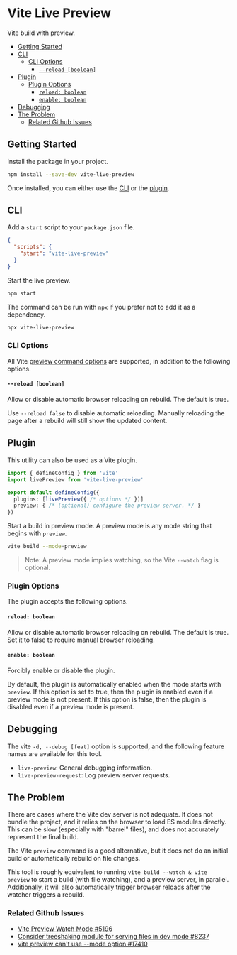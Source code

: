 # Vite Live Preview

Vite build with preview.

- [Getting Started](#getting-started)
- [CLI](#cli)
  - [CLI Options](#cli-options)
    - [`--reload [boolean]`](#--reload-boolean)
- [Plugin](#plugin)
  - [Plugin Options](#plugin-options)
    - [`reload: boolean`](#reload-boolean)
    - [`enable: boolean`](#enable-boolean)
- [Debugging](#debugging)
- [The Problem](#the-problem)
  - [Related Github Issues](#related-github-issues)


## Getting Started

Install the package in your project.

```sh
npm install --save-dev vite-live-preview
```

Once installed, you can either use the [CLI](#cli) or the [plugin](#plugin).

## CLI

Add a `start` script to your `package.json` file.

```json
{
  "scripts": {
    "start": "vite-live-preview"
  }
}
```

Start the live preview.

```sh
npm start
```

The command can be run with `npx` if you prefer not to add it as a dependency.

```sh
npx vite-live-preview
```

### CLI Options

All Vite [preview command options](https://vitejs.dev/guide/cli#vite-preview) are supported, in addition to the following options.

#### `--reload [boolean]`

Allow or disable automatic browser reloading on rebuild. The default is true.

Use `--reload false` to disable automatic reloading. Manually reloading the page after a rebuild will still show the updated content.

## Plugin

This utility can also be used as a Vite plugin.

```ts
import { defineConfig } from 'vite'
import livePreview from 'vite-live-preview'

export default defineConfig({
  plugins: [livePreview({ /* options */ })]
  preview: { /* (optional) configure the preview server. */ }
})
```

Start a build in preview mode. A preview mode is any mode string that begins with `preview`.

```sh
vite build --mode=preview
```

> Note: A preview mode implies watching, so the Vite `--watch` flag is optional.

### Plugin Options

The plugin accepts the following options.

#### `reload: boolean`

Allow or disable automatic browser reloading on rebuild. The default is true. Set it to false to require manual browser reloading.

#### `enable: boolean`

Forcibly enable or disable the plugin.

By default, the plugin is automatically enabled when the mode starts with `preview`. If this option is set to true, then the plugin is enabled even if a preview mode is not present. If this option is false, then the plugin is disabled even if a preview mode is present.

## Debugging

The vite `-d, --debug [feat]` option is supported, and the following feature names are available for this tool.

- `live-preview`: General debugging information.
- `live-preview-request`: Log preview server requests.

## The Problem

There are cases where the Vite dev server is not adequate. It does not bundle the project, and it relies on the browser to load ES modules directly. This can be slow (especially with "barrel" files), and does not accurately represent the final build.

The Vite `preview` command is a good alternative, but it does not do an initial build or automatically rebuild on file changes.

This tool is roughly equivalent to running `vite build --watch & vite preview` to start a build (with file watching), and a preview server, in parallel. Additionally, it will also automatically trigger browser reloads after the watcher triggers a rebuild.

### Related Github Issues

- [Vite Preview Watch Mode #5196](https://github.com/vitejs/vite/issues/5196)
- [Consider treeshaking module for serving files in dev mode #8237](https://github.com/vitejs/vite/issues/8237)
- [vite preview can't use --mode option #17410](https://github.com/vitejs/vite/issues/17410)
